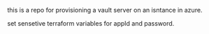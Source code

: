 this is a repo for provisioning a vault server on an isntance in azure.

set sensetive terraform variables for appId and password.